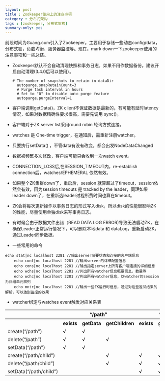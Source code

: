 ```yaml
---
layout: post
title : Zookeeper使用上的注意事项 
category : 分布式架构
tags : [zookeeper, 分布式架构]
summary-only: yes
---
```


前段时间为Guang.com引入了Zookeeper，主要用于存储一些动态config/data，分布式锁，负载均衡，服务器监控等。现在，mark down一下zookeeper使用的注意事项和一些总结。

- Zookeeper默认不会自动清理快照和事务日志，如果不用作数据备份，建议开启自动清理(3.4.0后可以使用）。
	<pre><code># The number of snapshots to retain in dataDir 
	autopurge.snapRetainCount=3
	# Purge task interval in hours
	# Set to "0" to disable auto purge feature
	autopurge.purgeInterval=1</code></pre>
	

- 客户端调用getData()，ZK client不保证数据是最新的，有可能有延时latency情况，如果对数据精确性要求很高，需要先调用 sync()。

- 客户端对于ZK server list采用round robin 轮询方式连接。

- watches 是 One-time trigger，在通知后，需重新注册watcher。

- 只要执行setData() ，不管data有没有改变，都会出发NodeDataChanged

- 数据被频繁多次修改，客户端可能只会收到一次watch event。

- CONNECTION_LOSS后,在SESSION_TIMEOUT内，re-establish connection后，watches/EPHEMERAL 依然有效。

- 如果整个ZK集群down了，重启后，session 就算超过了timeout，session依然会有效，因为session timeouts 是 tracked by the leader，同理如果leader down了，在重新选leader过程所费时间也算在timeout。

- ZK会将每次更新操作以事务日志的形式写入disk，所以disk的性能很影响ZK的性能，尽量使用单独disk来写事务日志。

- 有时候会由于数据文件出错（READ DATA LOG ERROR)导致无法启动ZK，在确保Leader正常运行情况下，可以删除本地data 和 dataLog，重新启动ZK，通过Leader同步数据。

- 一些常用的命令
<pre><code>echo stat|nc localhost 2281 //输出server简要状态和连接的客户端信息
	echo conf|nc localhost 2281 //输出server的详细配置信息
	echo cons|nc localhost 2281	//输出指定server上所有客户端连接的详细信息
	echo wchs|nc localhost 2281	//列出所有watcher信息概要信息，数量等
	echo wchc|nc localhost 2281	//列出所有watcher信息，以watcher的session为归组单元排列
	echo mntr|nc localhost 2281	//输出一些ZK运行时信息，通过对这些返回结果的解析，可以达到监控的效果</code></pre>
	

- watcher绑定与watches event触发对应关系表

<table border="0" cellspacing="0" cellpadding="0" width="674">
<tbody>
<tr>
<th width="200"></th>
<th colspan="3" width="235">“/path”</th>
<th colspan="3" width="238">“/path/child”</th>
</tr>
<tr>
<th width="200"></th>
<th width="62">exists</th>
<th width="70">getData</th>
<th width="102">getChildren</th>
<th width="66">exists</th>
<th width="70">getData</th>
<th width="102">getChildren</th>
</tr>
<tr>
<td width="200">create(“/path”)</td>
<td width="62">√</td>
<td width="70">√</td>
<td width="102"> </td>
<td width="66"> </td>
<td width="70"> </td>
<td width="102"> </td>
</tr>
<tr>
<td width="200">delete(“/path”)</td>
<td width="62">√</td>
<td width="70">√</td>
<td width="102">√</td>
<td width="66"> </td>
<td width="70"> </td>
<td width="102"> </td>
</tr>
<tr>
<td width="200">setData(“/path”)</td>
<td width="62">√</td>
<td width="70">√</td>
<td width="102"> </td>
<td width="66"> </td>
<td width="70"> </td>
<td width="102"> </td>
</tr>
<tr>
<td width="200">create(“/path/child”)</td>
<td width="62"> </td>
<td width="70"> </td>
<td width="102">√</td>
<td width="66">√</td>
<td width="70">√</td>
<td width="102"> </td>
</tr>
<tr>
<td width="200">delete(“/path/child”)</td>
<td width="62"> </td>
<td width="70"> </td>
<td width="102">√</td>
<td width="66">√</td>
<td width="70">√</td>
<td width="102">√</td>
</tr>
<tr>
<td width="200">setData(“/path/child”)</td>
<td width="62"> </td>
<td width="70"> </td>
<td width="102"> </td>
<td width="66">√</td>
<td width="70">√</td>
<td width="102"> </td>
</tr>
</tbody>
</table>



